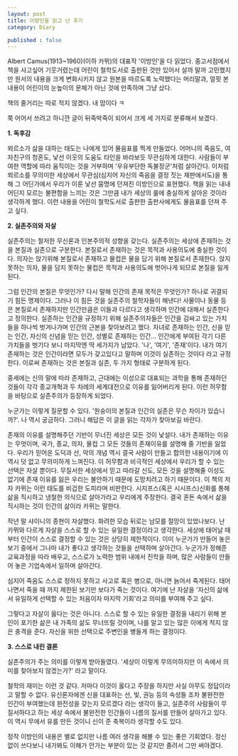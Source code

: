 ```yaml
---
layout: post
title: 이방인을 읽고 난 후기
category: Diary

published : false
---
```


Albert Camus(1913~1960)(이하 카뮈)의 대표작 '이방인'을 다 읽었다. 중고서점에서 책을 사고싶어 기웃거렸는데 어린이 철학도서로 출판된 것만 있어서 살까 말까 고민했지만 원서의 내용을 크게 변화시키지 않고 원본을 따르도록 노력했다는 머리말과, 얼핏 본 내용이 어린이의 눈높이의 문체가 아닌 것에 만족하며 그냥 샀다. 

책의 줄거리는 따로 적지 않겠다. 내 맘이다 ㅋ

쭉 어어서 쓰려고 하니깐 글이 뒤죽박죽이 되어서 크게 세 가지로 분류해서 보겠다.

**1. 독후감**

뫼르소가 삶을 대하는 태도는 나에게 있어 물음표를 찍게 만들었다. 어머니의 죽음도, 여자친구의 청혼도, 낯선 이웃의 도움도 타인을 바라보듯 무관심하게 대한다. 사람들이 부여한 역할에 따라 움직이는 것을 거부하며 '우유부단한 독불장군'처럼 살아간다. 이처럼 뫼르소를 무의미한 세상에서 무관심(심지어 자신의 죽음을 결정 짓는 재판에서도)을 통해 그 어딘가에서 우리가 이룬 낯선 뭄명에 던져진 이방인으로 표현했다. 책을 읽는 내내 어딘지 모르는 불편함을 느끼는 것은 그만큼 내가 세상의 룰에 충실하게 살아온 것이라 생각하게 했다. 이런 내용을 어린이 철학도서로 출판한 출판사에게도 물음표를 던져 주고 싶다.

**2. 실존주의와 자살**

실존주의는 철저한 무신론과 인본주의적 성향을 갖는다. 실존주의는 세상에 존재하는 것을 본질과 실존으로 구분한다. 본질로서 존재하는 것은 목적과 사용의도에 충실한 것이다. 의자는 앉기위해 본질로서 존재하고 물컵은 물을 담기 위해 본질로서 존재한다. 앉지못하는 의자, 물을 담지 못하는 물컵은 목적과 사용의도에 벗어나게 되므로 본질을 잃게 된다.

그럼 인간의 본질은 무엇인가? 다시 말해 인간의 존재 목적은 무엇인가? 하나로 귀결되기 힘든 명제이다. 그러나 이 힘든 것을 실존주의 철학자들이 해낸다! 사물이나 동물 등은 본질로서 존재하지만 인간만큼은 이들과 다르다고 생각하며 인간에 대해서 실존한다고 정의한다. 실존하는 인간을 규정하기 위해 실존주의자들은 인간을 감싸고 있는 가치들을 하나씩 벗겨나가며 인간의 근본을 찾아보려고 했다. 자녀로 존재하는 인간, 신을 믿는 인간, 자신의 신념을 믿는 인간, 성별로 존재하는 인간... 인간에게 부여된 각기 다른 가치들을 벗기다 보니 마지막엔 딱 세가지가 남았다. '나',  '여기', '존재'이다. 내가 여기 존재하는 것은 인간이라면 모두가 갖고있다고 말하며 이것이 실존하는 것이다 라고 규정한다. 이로써 존재하는 것은 본질과 실존, 두 가지 형태로 구분하게 된다.

중세에는 신의 말에 따라 존재하고, 근대에는 이성으로 대표되는 과학을 통해 존재하던 것들이 각각 종교개혁과 두 차례의 세계대전으로 이유를 잃어버리게 된다. 이런 허무함을 바탕으로 실존주의가 등장하게 되었다.

누군가는 이렇게 질문할 수 있다. '원숭이의 본질과 인간의 실존은 무슨 차이가 있습니까?'. 나 역시 궁금하다. 그러니 해답은 이 글을 읽는 각자가 찾아보길 바란다.

존재의 이유를 설명해주던 기반이 무너진 세상은 모든 것이 낯설다. 내가 존재하는 이유는 무엇이며, 국가, 종교, 의자, 물컵 그 모든 것들의 존재이유를 설명해 줄 기반을 잃었다. 우리가 믿어온 도덕과 선, 악의 개념 역시 결국 사람이 만들고 합의한 내용이기에 이 역시 덧 없고 무의미하게 느껴진다. 이 허무함과 비극적인 세상에서 우리가 할 수 있는 선택은 자살 뿐이다. 무질서한 세상에서 믿고 따라갈 신도, 모든 것을 설명해줄 이성도 없기에 존재 이유를 잃은 우리는 불안하기 때문에 도망치려고 하기 때문이다. 이 책의 저자 카뮈는 이런 태도를 비겁한 도피라며 비판한다. 시지프스(혹은 시시프스)신화를 통해 삶을 직시하고 냉철한 의식으로 살아가라고 우리에게 주장한다. 결국 혼돈 속에서 삶을 직시하는 것이 인간의 삶이라 카뮈는 말한다.

작년 말 샤이니의 종현이 자살했다. 화려한 모습 뒤로는 남모를 절망이 있었나보다. 난 카뮈와 다르게 자살을 스스로 할 수 있는 유일한 결정이라고 생각한다. 세상에 태어날 때 부터 인간이 스스로 결정할 수 있는 것은 상당히 제한적이다. 이미 누군가가 만들어 놓은 보기 중에서 그나마 내가 좋다고 생각하는 것들을 선택하며 살아간다. 누군가가 정해준 교육과정을 따라 배우고, 스스로가 노력한 범위 내에서 진학을 하며, 많은 사람들이 만들어 놓은 기업속에서 일하며 살아간다. 

심지어 죽음도 스스로 정하지 못하고 사고로 혹은 병으로, 아니면 늙어서 죽게된다. 태어나면서 죽을 때 까지 제한된 보기만 보다가 죽는 것이다. 여기에 난 자살을 '자신의 삶에서 유일하게 선택할 수 있는 처음이자 마지막 기회'라고 의미를 부여해 주고 싶다. 

그렇다고 자살이 옳다는 것은 아니다. 스스로 할 수 있는 유일한 결정을 내리기 위해 본인이 포기한 삶은 내 가족의 삶도 무너뜨릴 것이며, 나를 알고 있는 많은 이에게 적지 않은 충격을 준다. 자신을 위한 선택으로 주변인을 병들게 하는 결정이다.


**3. 스스로 내린 결론**

실존주의가 주는 의미를 이렇게 받아들였다. '세상이 이렇게 무의미하지만 이 속에서 의미를 찾아보지 않겠는가?' 라고 말이다. 

철학의 재미는 이런 것 같다. 저마다 이것이 옳다고 주장을 하지만 사실 아무도 정답이라고 말할 수 없다. 유신론자에겐 신을 대표하는 선, 빛, 권능 등의  속성들 조차 불완전한 인간이 부여했는데 완전성을 갖는지 모르겠다 라는 생각이 들고, 실존주의 사람들이 무질서하다고 하는 세상 속에서 불완전한 인간들이 나름의 질서를 만들어 살아가고 있다. 이 역시 무에서 유를 만든 것이니 신이 준 축복이라 생각할 수도 있다.

정작 이방인의 내용은 별로 없지만 나름 여러 생각을 해볼 수 있는 좋은 기회였다. 정신없이 쓰다보니 내가봐도 이해가 안가는 부분이 있는 것 같지만 졸려서 그만 써야겠다. 